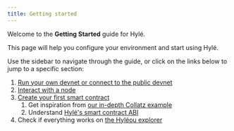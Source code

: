 ```yaml
---
title: Getting started
---
```


Welcome to the **Getting Started** guide for Hylé.

This page will help you configure your environment and start using Hylé.

Use the sidebar to navigate through the guide, or click on the links below to jump to a specific section:
<!-- Synched with index.md for now, and the sidebar -->
1. [Run your own devnet or connect to the public devnet](devnet.md)
1. [Interact with a node](install-cli.md)
1. [Create your first smart contract](your-first-smart-contract.md)
	1. Get inspiration from [our in-depth Collatz example](../examples/collatz-example-in-depth.md)
	1. Understand [Hylé's smart contract ABI](../general-doc/smart-contract-abi.md)
1. Check if everything works on [the Hyléou explorer](../explorer/index.md)